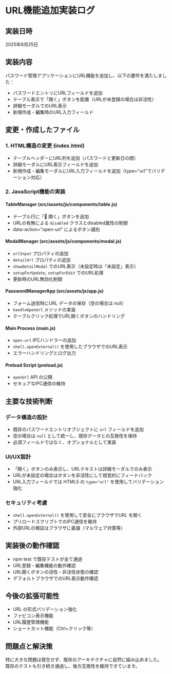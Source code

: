 # URL機能追加実装ログ

## 実装日時
2025年6月25日

## 実装内容
パスワード管理アプリケーションにURL機能を追加し、以下の要件を満たしました：
- パスワードエントリにURLフィールドを追加
- テーブル表示で「開く」ボタンを配置（URLが未登録の場合は非活性）
- 詳細モーダルでのURL表示
- 新規作成・編集時のURL入力フィールド

## 変更・作成したファイル

### 1. HTML構造の変更 (index.html)
- テーブルヘッダーにURL列を追加（パスワードと更新日の間）
- 詳細モーダルにURL表示フィールドを追加
- 新規作成・編集モーダルにURL入力フィールドを追加（type="url"でバリデーション対応）

### 2. JavaScript機能の実装

#### TableManager (src/assets/js/components/table.js)
- テーブル行に「🔗 開く」ボタンを追加
- URLの有無による `disabled` クラスとdisabled属性の制御
- data-action="open-url" によるボタン識別

#### ModalManager (src/assets/js/components/modal.js)
- `urlInput` プロパティの追加
- `detailUrl` プロパティの追加
- `showDetailModal` でのURL表示（未設定時は「未設定」表示）
- `setupForUpdate`, `setupForEdit` でのURL処理
- 更新時のURL無効化制御

#### PasswordManagerApp (src/assets/js/app.js)
- フォーム送信時にURL データの保存（空の場合は null）
- `handleOpenUrl` メソッドの実装
- テーブルクリック処理でURL開くボタンのハンドリング

#### Main Process (main.js)
- `open-url` IPCハンドラーの追加
- `shell.openExternal()` を使用したブラウザでのURL表示
- エラーハンドリングとログ出力

#### Preload Script (preload.js)
- `openUrl` API の公開
- セキュアなIPC通信の維持

## 主要な技術判断

### データ構造の設計
- 既存のパスワードエントリオブジェクトに `url` フィールドを追加
- 空の場合は `null` として統一し、既存データとの互換性を保持
- 必須フィールドではなく、オプショナルとして実装

### UI/UX設計
- 「開く」ボタンのみ表示し、URLテキストは詳細モーダルでのみ表示
- URLが未設定の場合はボタンを非活性にして視覚的にフィードバック
- URL入力フィールドでは HTML5 の `type="url"` を使用してバリデーション強化

### セキュリティ考慮
- `shell.openExternal()` を使用して安全にブラウザでURL を開く
- プリロードスクリプトでのIPC通信を維持
- 外部URLの検証はブラウザに委譲（マルウェア対策等）

## 実装後の動作確認
- npm test で既存テストが全て通過
- URL登録・編集機能の動作確認
- URL開くボタンの活性・非活性状態の確認
- デフォルトブラウザでのURL表示動作確認

## 今後の拡張可能性
- URL の形式バリデーション強化
- ファビコン表示機能
- URL履歴管理機能
- ショートカット機能（Ctrl+クリック等）

## 問題点と解決策
特に大きな問題は発生せず、既存のアーキテクチャに自然に組み込めました。
既存のテストも引き続き通過し、後方互換性を維持できています。